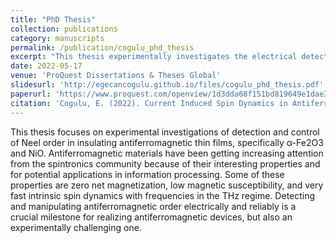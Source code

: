 ```yaml
---
title: "PhD Thesis"
collection: publications
category: manuscripts
permalink: /publication/cogulu_phd_thesis
excerpt: "This thesis experimentally investigates the electrical detection and control of Néel order in insulating antiferromagnetic thin films, like α-Fe₂O₃ and NiO, aiming to advance antiferromagnetic materials' application in high-speed spintronic devices."
date: 2022-05-17
venue: 'ProQuest Dissertations & Theses Global'
slidesurl: 'http://egecancogulu.github.io/files/cogulu_phd_thesis.pdf'
paperurl: 'https://www.proquest.com/openview/1d3dda68f151bd819649e1dae376b87f/1?pq-origsite=gscholar&cbl=18750&diss=y'
citation: 'Cogulu, E. (2022). Current Induced Spin Dynamics in Antiferromagnets PhD dissertation, ProQuest Dissertations & Theses Global.
---
```


This thesis focuses on experimental investigations of detection and control of Neel order in insulating antiferromagnetic thin films, specifically α-Fe2O3 and NiO. Antiferromagnetic materials have been getting increasing attention from the spintronics community because of their interesting properties and for potential applications in information processing. Some of these properties are zero net magnetization, low magnetic susceptibility, and very fast intrinsic spin dynamics with frequencies in the THz regime. Detecting and manipulating antiferromagnetic order electrically and reliably is a crucial milestone for realizing antiferromagnetic devices, but also an experimentally challenging one.